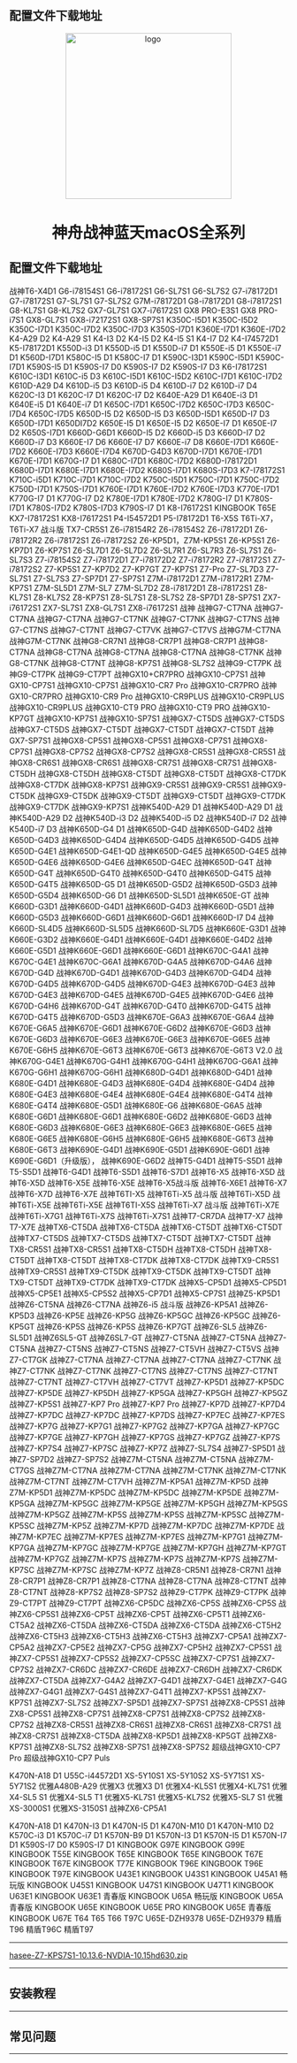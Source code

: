 <h2>配置文件下载地址</h2><p align="center">
<img src="https://ws2.sinaimg.cn/large/9f1137b1gy1g1hg3epia2j20n505jt9q.jpg" width="300px" alt="logo">
<h1 align="center">神舟战神蓝天macOS全系列</h1>
<p align="center">
<h2>配置文件下载地址</h2>
战神T6-X4D1  	G6-i78154S1	 G6-i78172S1	 G6-SL7S1
G6-SL7S2	 G7-i78172D1	 G7-i78172S1 	G7-SL7S1
G7-SL7S2	 G7M-i78172D1	 G8-i78172D1 	G8-i78172S1
G8-KL7S1	 G8-KL7S2	 GX7-GL7S1	 GX7-i76172S1
GX8 PRO-E3S1 	GX8 PRO-i7S1 	GX8-GL7S1	 GX8-i72172S1
GX8-SP7S1	 K350C-I5D1	 K350C-I5D2 	K350C-I7D1
K350C-I7D2 	K350C-I7D3	K350S-I7D1	K360E-I7D1
K360E-I7D2	K4-A29 D2	K4-A29 S1	K4-I3 D2
K4-I5 D2	K4-I5 S1	K4-I7 D2	K4-I74572D1
K5-I78172D1	K550D-i3 D1	K550D-i5 D1	K550D-i7 D1
K550E-i5 D1	K550E-i7 D1	K560D-I7D1	K580C-I5 D1
K580C-I7 D1	K590C-I3D1	K590C-I5D1	K590C-I7D1
K590S-I5 D1	K590S-I7 D0	K590S-I7 D2	K590S-I7 D3
K6-I78172S1	K610C-I3D1	K610C-i5 D3	K610C-I5D1
K610C-I5D2	K610C-I7D1	K610C-I7D2	K610D-A29 D4
K610D-i5 D3	K610D-i5 D4	K610D-i7 D2	K610D-i7 D4
K620C-I3 D1	K620C-I7 D1	K620C-I7 D2	K640E-A29 D1
K640E-i3 D1	K640E-i5 D1	K640E-i7 D1	K650C-I7D1
K650C-I7D2	K650C-I7D3	K650C-I7D4	K650C-I7D5
K650D-I5 D2	K650D-I5 D3	K650D-I5D1	K650D-I7 D3
K650D-I7D1	K650DI7D2	K650E-I5 D1	K650E-I5 D2
K650E-I7 D1	K650E-I7 D2	K650S-I7D1	K660D-G6D1
K660D-I5 D2	K660D-i5 D3	K660D-I7 D2	K660D-i7 D3
K660E-I7 D6	K660E-I7 D7	K660E-i7 D8	K660E-I7D1
K660E-I7D2	K660E-I7D3	K660E-I7D4	K670D-G4D3
K670D-I7D1	K670E-I7D1	K670E-I7D1	K670G-I7 D1
K680C-I7D1	K680C-I7D2	K680D-I78172D1	K680D-I7D1
K680E-I7D1	K680E-I7D2	K680S-I7D1	K680S-I7D3
K7-I78172S1	K710C-i5D1	K710C-i7D1	K710C-I7D2
K750C-I5D1	K750C-I7D1	K750C-I7D2	K750D-I7D1
K750S-I7D1	K760E-I7D1	K760E-I7D2	K760E-I7D3
K770E-I7D1	K770G-I7 D1	K770G-I7 D2	K780E-I7D1
K780E-I7D2	K780G-I7 D1	K780S-I7D1	K780S-I7D2
K780S-I7D3	K790S-I7 D1	K8-I76172S1	KINGBOOK T65E
KX7-I78172S1	KX8-I76172S1	P4-I54572D1	P5-I78172D1
T6-X5S	T6Ti-X7，T6Ti-X7 战斗版	TX7-CR5S1	Z6-i78154R2
Z6-i78154S2	Z6-i78172D1	Z6-i78172R2	Z6-i78172S1
Z6-i78172S2	Z6-KP5D1，Z7M-KP5S1	Z6-KP5S1	Z6-KP7D1
Z6-KP7S1	Z6-SL7D1	Z6-SL7D2	Z6-SL7R1
Z6-SL7R3	Z6-SL7S1	Z6-SL7S3	Z7-i78154S2
Z7-i78172D1	Z7-i78172D2	Z7-i78172R2	Z7-i78172S1
Z7-i78172S2	Z7-KP5S1	Z7-KP7D2	Z7-KP7GT
Z7-KP7S1	Z7-Pro	Z7-SL7D3	Z7-SL7S1
Z7-SL7S3	Z7-SP7D1	Z7-SP7S1	Z7M-i78172D1
Z7M-i78172R1	Z7M-KP7S1	Z7M-SL5D1	Z7M-SL7
Z7M-SL7D2	Z8-i78172D1	Z8-i78172S1	Z8-KL7S1
Z8-KL7S2	Z8-KP7S1	Z8-SL7S1	Z8-SL7S2
Z8-SP7D1	Z8-SP7S1	ZX7-i76172S1	ZX7-SL7S1
ZX8-GL7S1	ZX8-i76172S1	战神	战神G7-CT7NA
战神G7-CT7NA	战神G7-CT7NA	战神G7-CT7NK	战神G7-CT7NK
战神G7-CT7NS	战神G7-CT7NS	战神G7-CT7NT	战神G7-CT7VK
战神G7-CT7VS	战神G7M-CT7NA	战神G7M-CT7NK	战神G8-CR7N1
战神G8-CR7P1	战神G8-CR7P1	战神G8-CT7NA	战神G8-CT7NA
战神G8-CT7NA	战神G8-CT7NA	战神G8-CT7NK	战神G8-CT7NK
战神G8-CT7NT	战神G8-KP7S1	战神G8-SL7S2	战神G9-CT7PK
战神G9-CT7PK	战神G9-CT7PT	战神GX10+CR7PRO	战神GX10-CP7S1
战神GX10-CP7S1	战神GX10-CP7S1	战神GX10-CR7 Pro	战神GX10-CR7PRO
战神GX10-CR7PRO	战神GX10-CR9 Pro	战神GX10-CR9PLUS	战神GX10-CR9PLUS
战神GX10-CR9PLUS	战神GX10-CT9 PRO	战神GX10-CT9 PRO	战神GX10-KP7GT
战神GX10-KP7S1	战神GX10-SP7S1	战神GX7-CT5DS	战神GX7-CT5DS
战神GX7-CT5DS	战神GX7-CT5DT	战神GX7-CT5DT	战神GX7-CT5DT
战神GX7-SP7S1	战神GX8-CP5S1	战神GX8-CP5S1	战神GX8-CP7S1
战神GX8-CP7S1	战神GX8-CP7S2	战神GX8-CP7S2	战神GX8-CR5S1
战神GX8-CR5S1	战神GX8-CR6S1	战神GX8-CR6S1	战神GX8-CR7S1
战神GX8-CR7S1	战神GX8-CT5DH	战神GX8-CT5DH	战神GX8-CT5DT
战神GX8-CT5DT	战神GX8-CT7DK	战神GX8-CT7DK	战神GX8-KP7S1
战神GX9-CR5S1	战神GX9-CR5S1	战神GX9-CT5DK	战神GX9-CT5DK
战神GX9-CT5DT	战神GX9-CT5DT	战神GX9-CT7DK	战神GX9-CT7DK
战神GX9-KP7S1	战神K540D-A29 D1	战神K540D-A29 D1	战神K540D-A29 D2
战神K540D-i3 D2	战神K540D-i5 D2	战神K540D-i7 D2	战神K540D-i7 D3
战神K650D-G4 D1	战神K650D-G4D	战神K650D-G4D2	战神K650D-G4D3
战神K650D-G4D4	战神K650D-G4D5	战神K650D-G4D5	战神K650D-G4E1
战神K650D-G4E1-QD	战神K650D-G4E5	战神K650D-G4E5	战神K650D-G4E6
战神K650D-G4E6	战神K650D-G4EC	战神K650D-G4T	战神K650D-G4T
战神K650D-G4T0	战神K650D-G4T0	战神K650D-G4T5	战神K650D-G4T5
战神K650D-G5 D1	战神K650D-G5D2	战神K650D-G5D3	战神K650D-G5D4
战神K650D-G6 D1	战神K650D-SL5D1	战神K650E-GT	战神K660D-G3D1
战神K660D-G4D1	战神K660D-G4D3	战神K660D-G5D1	战神K660D-G5D3
战神K660D-G6D1	战神K660D-G6D1	战神K660D-I7 D4	战神K660D-SL4D5
战神K660D-SL5D5	战神K660D-SL7D5	战神K660E-G3D1	战神K660E-G3D2
战神K660E-G4D1	战神K660E-G4D1	战神K660E-G4D2	战神K660E-G5D1
战神K660E-G6D1	战神K660E-G6D1	战神K670C-G4A1	战神K670C-G4E1
战神K670C-G6A1	战神K670D-G4A5	战神K670D-G4A6	战神K670D-G4D
战神K670D-G4D1	战神K670D-G4D3	战神K670D-G4D4	战神K670D-G4D5
战神K670D-G4D5	战神K670D-G4E3	战神K670D-G4E3	战神K670D-G4E3
战神K670D-G4E5	战神K670D-G4E5	战神K670D-G4E6	战神K670D-G4H6
战神K670D-G4T	战神K670D-G4T0	战神K670D-G4T5	战神K670D-G4T5
战神K670D-G5D3	战神K670E-G6A3	战神K670E-G6A4	战神K670E-G6A5
战神K670E-G6D1	战神K670E-G6D2	战神K670E-G6D3	战神K670E-G6D3
战神K670E-G6E3	战神K670E-G6E3	战神K670E-G6E5	战神K670E-G6H5
战神K670E-G6T3	战神K670E-G6T3	战神K670E-G6T3 V2.0	战神K670G-G4E1
战神K670G-G4H1	战神K670G-G4H1	战神K670G-G6A1	战神K670G-G6H1
战神K670G-G6H1	战神K680D-G4D1	战神K680D-G4D1	战神K680E-G4D1
战神K680E-G4D3	战神K680E-G4D4	战神K680E-G4D4	战神K680E-G4E3
战神K680E-G4E4	战神K680E-G4E4	战神K680E-G4T4	战神K680E-G4T4
战神K680E-G5D1	战神K680E-G6	战神K680E-G6A5	战神K680E-G6D1
战神K680E-G6D1	战神K680E-G6D2	战神K680E-G6D3	战神K680E-G6D3
战神K680E-G6E3	战神K680E-G6E3	战神K680E-G6E5	战神K680E-G6E5
战神K680E-G6H5	战神K680E-G6H5	战神K680E-G6T3	战神K680E-G6T3
战神K690E-G4D1	战神K690E-G5D1	战神K690E-G6D1	战神K690E-G6D1（升级版），
战神K690E-G6D2	战神T5-G4D1	战神T5-S5D1	战神T5-S5D1
战神T6-G4D1	战神T6-S5D1	战神T6-S7D1	战神T6-X5
战神T6-X5D	战神T6-X5D	战神T6-X5E	战神T6-X5E
战神T6-X5战斗版	战神T6-X6E1	战神T6-X7	战神T6-X7D
战神T6-X7E	战神T6TI-X5	战神T6Ti-X5 战斗版	战神T6Ti-X5D
战神T6Ti-X5E	战神T6Ti-X5E	战神T6TI-X5S	战神T6Ti-X7 战斗版
战神T6Ti-X7E	战神T6Ti-X7G1	战神T6Ti-X7S	战神T6Ti-X7S1
战神T7-CR7DA	战神T7-X7	战神T7-X7E	战神TX6-CT5DA
战神TX6-CT5DA	战神TX6-CT5DT	战神TX6-CT5DT	战神TX7-CT5DS
战神TX7-CT5DS	战神TX7-CT5DT	战神TX7-CT5DT	战神TX8-CR5S1
战神TX8-CR5S1	战神TX8-CT5DH	战神TX8-CT5DH	战神TX8-CT5DT
战神TX8-CT5DT	战神TX8-CT7DK	战神TX8-CT7DK	战神TX9-CR5S1
战神TX9-CR5S1	战神TX9-CT5DK	战神TX9-CT5DK	战神TX9-CT5DT
战神TX9-CT5DT	战神TX9-CT7DK	战神TX9-CT7DK	战神X5-CP5D1
战神X5-CP5D1	战神X5-CP5E1	战神X5-CP5S2	战神X5-CP7D1
战神X5-CP7S1	战神Z5-KP5D1	战神Z6-CT5NA	战神Z6-CT7NA
战神Z6-i5 战斗版	战神Z6-KP5A1	战神Z6-KP5D3	战神Z6-KP5E
战神Z6-KP5G	战神Z6-KP5GC	战神Z6-KP5GC	战神Z6-KP5GT
战神Z6-KP5S	战神Z6-KP5S	战神Z6-KP7GT	战神Z6-SL5
战神Z6-SL5D1	战神Z6SL5-GT	战神Z6SL7-GT	战神Z7-CT5NA
战神Z7-CT5NA	战神Z7-CT5NA	战神Z7-CT5NS	战神Z7-CT5NS
战神Z7-CT5VH	战神Z7-CT5VS	战神Z7-CT7GK	战神Z7-CT7NA
战神Z7-CT7NA	战神Z7-CT7NA	战神Z7-CT7NK	战神Z7-CT7NK
战神Z7-CT7NK	战神Z7-CT7NS	战神Z7-CT7NS	战神Z7-CT7NT
战神Z7-CT7NT	战神Z7-CT7VH	战神Z7-CT7VT	战神Z7-KP5D1
战神Z7-KP5DC	战神Z7-KP5DE	战神Z7-KP5DH	战神Z7-KP5GA
战神Z7-KP5GH	战神Z7-KP5GZ	战神Z7-KP5S1	战神Z7-KP7 Pro
战神Z7-KP7 Pro	战神Z7-KP7D	战神Z7-KP7D4	战神Z7-KP7DC
战神Z7-KP7DC	战神Z7-KP7DS	战神Z7-KP7EC	战神Z7-KP7ES
战神Z7-KP7G	战神Z7-KP7G1	战神Z7-KP7G2	战神Z7-KP7GA
战神Z7-KP7GC	战神Z7-KP7GE	战神Z7-KP7GH	战神Z7-KP7GS
战神Z7-KP7GZ	战神Z7-KP7S	战神Z7-KP7S4	战神Z7-KP7SC
战神Z7-KP7Z	战神Z7-SL7S4	战神Z7-SP5D1	战神Z7-SP7D2
战神Z7-SP7S2	战神Z7M-CT5NA	战神Z7M-CT5NA	战神Z7M-CT7GS
战神Z7M-CT7NA	战神Z7M-CT7NA	战神Z7M-CT7NK	战神Z7M-CT7NK
战神Z7M-CT7NT	战神Z7M-CT7VH	战神Z7M-KP5A1	战神Z7M-KP5D
战神Z7M-KP5D1	战神Z7M-KP5DC	战神Z7M-KP5DC	战神Z7M-KP5DE
战神Z7M-KP5GA	战神Z7M-KP5GC	战神Z7M-KP5GE	战神Z7M-KP5GH
战神Z7M-KP5GS	战神Z7M-KP5GZ	战神Z7M-KP5S	战神Z7M-KP5S
战神Z7M-KP5SC	战神Z7M-KP5SC	战神Z7M-KP5Z	战神Z7M-KP7D
战神Z7M-KP7DC	战神Z7M-KP7DE	战神Z7M-KP7EC	战神Z7M-KP7ES
战神Z7M-KP7ES	战神Z7M-KP7G1	战神Z7M-KP7GA	战神Z7M-KP7GC
战神Z7M-KP7GE	战神Z7M-KP7GH	战神Z7M-KP7GT	战神Z7M-KP7GZ
战神Z7M-KP7S	战神Z7M-KP7S	战神Z7M-KP7S	战神Z7M-KP7SC
战神Z7M-KP7SC	战神Z7M-KP7Z	战神Z8-CR5N1	战神Z8-CR7N1
战神Z8-CR7P1	战神Z8-CR7P1	战神Z8-CT7NA	战神Z8-CT7NA
战神Z8-CT7NT	战神Z8-CT7NT	战神Z8-KP7S2	战神Z8-SP7S2
战神Z9-CT7PK	战神Z9-CT7PK	战神Z9-CT7PT	战神Z9-CT7PT
战神ZX6-CP5DC	战神ZX6-CP5S	战神ZX6-CP5S	战神ZX6-CP5S1
战神ZX6-CP5T	战神ZX6-CP5T	战神ZX6-CP5T1	战神ZX6-CT5A2
战神ZX6-CT5DA	战神ZX6-CT5DA	战神ZX6-CT5DA	战神ZX6-CT5H2
战神ZX6-CT5H3	战神ZX6-CT5H3	战神ZX6-CT5H3	战神ZX7-CP5A1
战神ZX7-CP5A2	战神ZX7-CP5E2	战神ZX7-CP5G	战神ZX7-CP5H2
战神ZX7-CP5S1	战神ZX7-CP5S1	战神ZX7-CP5S2	战神ZX7-CP5SC
战神ZX7-CP7S1	战神ZX7-CP7S2	战神ZX7-CR6DC	战神ZX7-CR6DE
战神ZX7-CR6DH	战神ZX7-CR6DK	战神ZX7-CT5DA	战神ZX7-G4A2
战神ZX7-G4D1	战神ZX7-G4E1	战神ZX7-G4G	战神ZX7-G4G1
战神ZX7-G4S1	战神ZX7-G4T1	战神ZX7-KP5S1	战神ZX7-KP7S1
战神ZX7-SL7S2	战神ZX7-SP5D1	战神ZX7-SP7S1	战神ZX8-CP5S1
战神ZX8-CP5S1	战神ZX8-CP7S1	战神ZX8-CP7S1	战神ZX8-CP7S2
战神ZX8-CP7S2	战神ZX8-CR5S1	战神ZX8-CR6S1	战神ZX8-CR6S1
战神ZX8-CR7S1	战神ZX8-CR7S1	战神ZX8-CT5DA	战神ZX8-KP5D1
战神ZX8-KP5GT	战神ZX8-KP7S1	战神ZX8-SL7S2	战神ZX8-SP7S1
战神ZX8-SP7S2	超级战神GX10-CP7 Pro	超级战神GX10-CP7 Puls


K470N-A18 D1	U55C-i44572D1	XS-5Y10S1	XS-5Y10S2
XS-5Y71S1	XS-5Y71S2	优雅A480B-A29	优雅X3
优雅X3 D1	优雅X4-KL5S1	优雅X4-KL7S1	优雅X4-SL5 S1
优雅X4-SL5 T1	优雅X5-KL7S1	优雅X5-KL7S2	优雅X5-SL7 S1
优雅XS-3000S1	优雅XS-3150S1	战神ZX6-CP5A1


K470N-A18 D1	K470N-I3 D1	K470N-I5 D1	K470N-M10 D1
K470N-M10 D2	K570C-i3 D1	K570C-i7 D1	K570N-B9 D1
K570N-I3 D1	K570N-I5 D1	K570N-I7 D1	K590S-I7 D0
K590S-I7 D1	KINGBOOK G97E	KINGBOOK G99E	KINGBOOK T55E
KINGBOOK T65E	KINGBOOK T65E	KINGBOOK T67E	KINGBOOK T67E
KINGBOOK T77E	KINGBOOK T96E	KINGBOOK T96E	KINGBOOK T97E
KINGBOOK U43E1	KINGBOOK U43S1	KINGBOOK U45A1 畅玩版	KINGBOOK U45S1
KINGBOOK U47S1	KINGBOOK U47T1	KINGBOOK U63E1	KINGBOOK U63E1 青春版
KINGBOOK U65A 畅玩版	KINGBOOK U65A 青春版	KINGBOOK U65E	KINGBOOK U65E PRO
KINGBOOK U65E 青春版	KINGBOOK U67E	T64	T65
T66	T97C	U65E-DZH9378	U65E-DZH9379
精盾T96	精盾T96C	精盾T97

<hr/>




[hasee-Z7-KPS7S1-10.13.6-NVDIA-10.15hd630.zip](https://shell-1251486450.cos.ap-shanghai.myqcloud.com/EFI/hasee-Z7-KPS7S1-10.13.6-NVDIA-10.15hd630.zip)
<hr/>
<h2>安装教程</h2>
<hr/>
<h2>常见问题</h2>
<hr/>
